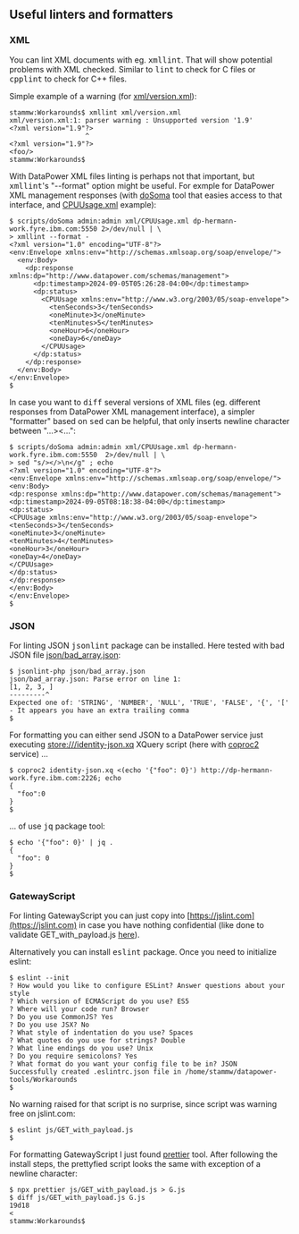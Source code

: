 
## Useful linters and formatters

### XML

You can lint XML documents with eg. <kbd>xmllint</kbd>. That will show potential problems with XML checked. Similar to <kbd>lint</kbd> to check for C files or <kbd>cpplint</kbd> to check for C++ files. 

Simple example of a warning (for [xml/version.xml](xml/version.xml)):  
```
stammw:Workarounds$ xmllint xml/version.xml 
xml/version.xml:1: parser warning : Unsupported version '1.9'
<?xml version="1.9"?>
                   ^
<?xml version="1.9"?>
<foo/>
stammw:Workarounds$ 
```

With DataPower XML files linting is perhaps not that important, but <kbd>xmllint</kbd>'s "--format" option might be useful. For exmple for DataPower XML management responses (with [doSoma](scripts/doSoma) tool that easies access to that interface, and [CPUUsage.xml](xml/CPUUsage.xml) example):  
```
$ scripts/doSoma admin:admin xml/CPUUsage.xml dp-hermann-work.fyre.ibm.com:5550 2>/dev/null | \
> xmllint --format -
<?xml version="1.0" encoding="UTF-8"?>
<env:Envelope xmlns:env="http://schemas.xmlsoap.org/soap/envelope/">
  <env:Body>
    <dp:response xmlns:dp="http://www.datapower.com/schemas/management">
      <dp:timestamp>2024-09-05T05:26:28-04:00</dp:timestamp>
      <dp:status>
        <CPUUsage xmlns:env="http://www.w3.org/2003/05/soap-envelope">
          <tenSeconds>3</tenSeconds>
          <oneMinute>3</oneMinute>
          <tenMinutes>5</tenMinutes>
          <oneHour>6</oneHour>
          <oneDay>6</oneDay>
        </CPUUsage>
      </dp:status>
    </dp:response>
  </env:Body>
</env:Envelope>
$ 
```

In case you want to <kbd>diff</kbd> several versions of XML files (eg. different responses from DataPower XML management interface), a simpler "formatter" based on <kbd>sed</kbd> can be helpful, that only inserts newline character between "...><...":  
```
$ scripts/doSoma admin:admin xml/CPUUsage.xml dp-hermann-work.fyre.ibm.com:5550  2>/dev/null | \
> sed "s/></>\n</g" ; echo
<?xml version="1.0" encoding="UTF-8"?>
<env:Envelope xmlns:env="http://schemas.xmlsoap.org/soap/envelope/">
<env:Body>
<dp:response xmlns:dp="http://www.datapower.com/schemas/management">
<dp:timestamp>2024-09-05T08:18:38-04:00</dp:timestamp>
<dp:status>
<CPUUsage xmlns:env="http://www.w3.org/2003/05/soap-envelope">
<tenSeconds>3</tenSeconds>
<oneMinute>3</oneMinute>
<tenMinutes>4</tenMinutes>
<oneHour>3</oneHour>
<oneDay>4</oneDay>
</CPUUsage>
</dp:status>
</dp:response>
</env:Body>
</env:Envelope>
$ 
```

### JSON

For linting JSON <kbd>jsonlint</kbd> package can be installed. Here tested with bad JSON file [json/bad_array.json](json/bad_array.json):  
```
$ jsonlint-php json/bad_array.json 
json/bad_array.json: Parse error on line 1:
[1, 2, 3, ]
---------^
Expected one of: 'STRING', 'NUMBER', 'NULL', 'TRUE', 'FALSE', '{', '[' - It appears you have an extra trailing comma
$
```

For formatting you can either send JSON to a DataPower service just executing [store:///identity-json.xq](xq/identity-json.xq) XQuery script (here with [coproc2](../coproc2/README.md) service) …  
```
$ coproc2 identity-json.xq <(echo '{"foo": 0}') http://dp-hermann-work.fyre.ibm.com:2226; echo
{
  "foo":0
}
$
```

… of use <kbd>jq</kbd> package tool:  
```
$ echo '{"foo": 0}' | jq .
{
  "foo": 0
}
$
```

### GatewayScript

For linting GatewayScript you can just copy into [https://jslint.com](https://jslint.com) in case you have nothing confidential (like done to validate GET_with_payload.js [here](./GET_with_payload.md)).  

Alternatively you can install <kbd>eslint</kbd> package. Once you need to initialize eslint:  
```
$ eslint --init
? How would you like to configure ESLint? Answer questions about your style
? Which version of ECMAScript do you use? ES5
? Where will your code run? Browser
? Do you use CommonJS? Yes
? Do you use JSX? No
? What style of indentation do you use? Spaces
? What quotes do you use for strings? Double
? What line endings do you use? Unix
? Do you require semicolons? Yes
? What format do you want your config file to be in? JSON
Successfully created .eslintrc.json file in /home/stammw/datapower-tools/Workarounds
$
```

No warning raised for that script is no surprise, since script was warning free on jslint.com:  
```
$ eslint js/GET_with_payload.js 
$
```

For formatting GatewayScript I just found [prettier](https://prettier.io/docs/en/install.html) tool. After following the install steps, the prettyfied script looks the same with exception of a newline character:  
```
$ npx prettier js/GET_with_payload.js > G.js
$ diff js/GET_with_payload.js G.js 
19d18
< 
stammw:Workarounds$ 
```
